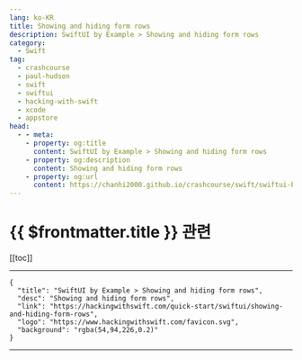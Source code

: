 ```yaml
---
lang: ko-KR
title: Showing and hiding form rows
description: SwiftUI by Example > Showing and hiding form rows
category:
  - Swift
tag: 
  - crashcourse
  - paul-hudson
  - swift
  - swiftui
  - hacking-with-swift
  - xcode
  - appstore
head:
  - - meta:
    - property: og:title
      content: SwiftUI by Example > Showing and hiding form rows
    - property: og:description
      content: Showing and hiding form rows
    - property: og:url
      content: https://chanhi2000.github.io/crashcourse/swift/swiftui-by-example/11-forms/showing-and-hiding-form-rows.html
---
```


# {{ $frontmatter.title }} 관련

[[toc]]

---

```component VPCard
{
  "title": "SwiftUI by Example > Showing and hiding form rows",
  "desc": "Showing and hiding form rows",
  "link": "https://hackingwithswift.com/quick-start/swiftui/showing-and-hiding-form-rows",
  "logo": "https://www.hackingwithswift.com/favicon.svg",
  "background": "rgba(54,94,226,0.2)"
}
```

---

<TagLinks />